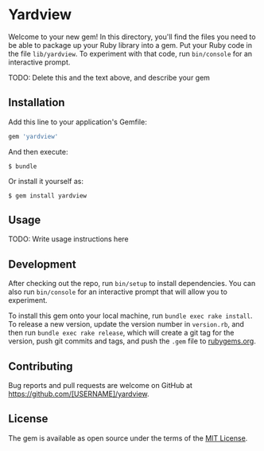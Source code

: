 # Yardview

Welcome to your new gem! In this directory, you'll find the files you need to be able to package up your Ruby library into a gem. Put your Ruby code in the file `lib/yardview`. To experiment with that code, run `bin/console` for an interactive prompt.

TODO: Delete this and the text above, and describe your gem

## Installation

Add this line to your application's Gemfile:

```ruby
gem 'yardview'
```

And then execute:

    $ bundle

Or install it yourself as:

    $ gem install yardview

## Usage

TODO: Write usage instructions here

## Development

After checking out the repo, run `bin/setup` to install dependencies. You can also run `bin/console` for an interactive prompt that will allow you to experiment.

To install this gem onto your local machine, run `bundle exec rake install`. To release a new version, update the version number in `version.rb`, and then run `bundle exec rake release`, which will create a git tag for the version, push git commits and tags, and push the `.gem` file to [rubygems.org](https://rubygems.org).

## Contributing

Bug reports and pull requests are welcome on GitHub at https://github.com/[USERNAME]/yardview.

## License

The gem is available as open source under the terms of the [MIT License](https://opensource.org/licenses/MIT).
